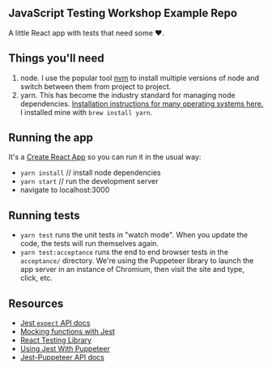 ## JavaScript Testing Workshop Example Repo

A little React app with tests that need some ❤️.

## Things you'll need

1. node. I use the popular tool [nvm](https://github.com/nvm-sh/nvm) to install multiple versions of node and switch between them from project to project.
2. yarn. This has become the industry standard for managing node dependencies. [Installation instructions for many operating systems here.](https://yarnpkg.com/en/docs/install) I installed mine with `brew install yarn`.

## Running the app

It's a [Create React App](https://github.com/facebook/create-react-app) so you can run it in the usual way:

- `yarn install` // install node dependencies
- `yarn start` // run the development server
- navigate to localhost:3000

## Running tests

- `yarn test` runs the unit tests in "watch mode". When you update the code, the tests will run themselves again.
- `yarn test:acceptance` runs the end to end browser tests in the `acceptance/` directory. We're using the Puppeteer library to launch the app server in an instance of Chromium, then visit the site and type, click, etc.

## Resources

- [Jest `expect` API docs](https://jestjs.io/docs/en/expect)
- [Mocking functions with Jest](https://jestjs.io/docs/en/mock-functions)
- [React Testing Library](https://testing-library.com/docs/react-testing-library/intro)
- [Using Jest With Puppeteer](https://jestjs.io/docs/en/puppeteer)
- [Jest-Puppeteer API docs](https://github.com/smooth-code/jest-puppeteer/blob/master/packages/expect-puppeteer/README.md#api)
